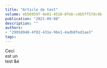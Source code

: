 ```yaml
---
title: "Article de test"
volume: eb569597-4e81-4510-8feb-c4b5ff57dc4b
publication: "2021-09-08"
description: ""
authors:
- "29958948-4f82-431e-96e1-4adb8fed1ae3"
tags:
---
```

<p>Ceci
<br />est un
<br />test &amp;é</p>

